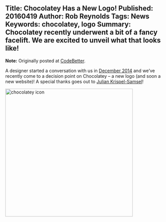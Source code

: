 Title: Chocolatey Has a New Logo!
Published: 20160419
Author: Rob Reynolds
Tags: News
Keywords: chocolatey, logo
Summary: Chocolatey recently underwent a bit of a fancy facelift. We are excited to unveil what that looks like!
---
**Note:** Originally posted at [CodeBetter](http://codebetter.com/robreynolds/2016/04/19/chocolatey-has-a-new-logo/).

A designer started a conversation with us in [December 2014](https://github.com/chocolatey/chocolatey/issues/640) and we’ve recently come to a decision point on Chocolatey – a new logo (and soon a new website)! A special thanks goes out to [Julian Krispel-Samsel](https://github.com/juliankrispel)!

<a href="https://cloud.githubusercontent.com/assets/63502/19225605/12326f66-8e65-11e6-9640-183716e99a39.png"><img src="https://cloud.githubusercontent.com/assets/63502/19225605/12326f66-8e65-11e6-9640-183716e99a39.png" width="400" alt="chocolatey icon" /></a>
